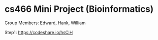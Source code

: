 # cs466 Mini Project (Bioinformatics)

Group Members:
Edward, Hank, William

Step1:
https://codeshare.io/hsCiH
